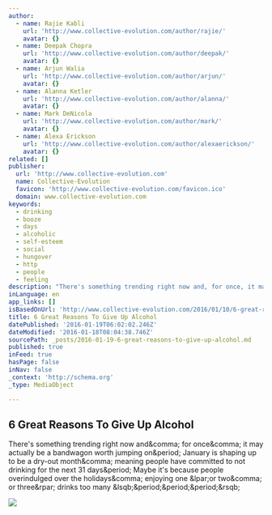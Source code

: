 ```yaml
---
author:
  - name: Rajie Kabli
    url: 'http://www.collective-evolution.com/author/rajie/'
    avatar: {}
  - name: Deepak Chopra
    url: 'http://www.collective-evolution.com/author/deepak/'
    avatar: {}
  - name: Arjun Walia
    url: 'http://www.collective-evolution.com/author/arjun/'
    avatar: {}
  - name: Alanna Ketler
    url: 'http://www.collective-evolution.com/author/alanna/'
    avatar: {}
  - name: Mark DeNicola
    url: 'http://www.collective-evolution.com/author/mark/'
    avatar: {}
  - name: Alexa Erickson
    url: 'http://www.collective-evolution.com/author/alexaerickson/'
    avatar: {}
related: []
publisher:
  url: 'http://www.collective-evolution.com'
  name: Collective-Evolution
  favicon: 'http://www.collective-evolution.com/favicon.ico'
  domain: www.collective-evolution.com
keywords:
  - drinking
  - booze
  - days
  - alcoholic
  - self-esteem
  - social
  - hungover
  - http
  - people
  - feeling
description: "There's something trending right now and, for once, it may actually be a bandwagon worth jumping on. January is shaping up to be a dry-out month, meaning people have committed to not drinking for the next 31 days. Maybe it's because people overindulged over the holidays, enjoying one (or two, or three) drinks too many [...]"
inLanguage: en
app_links: []
isBasedOnUrl: 'http://www.collective-evolution.com/2016/01/10/6-great-reasons-to-give-up-alcohol/'
title: 6 Great Reasons To Give Up Alcohol
datePublished: '2016-01-19T06:02:02.246Z'
dateModified: '2016-01-18T08:04:38.746Z'
sourcePath: _posts/2016-01-19-6-great-reasons-to-give-up-alcohol.md
published: true
inFeed: true
hasPage: false
inNav: false
_context: 'http://schema.org'
_type: MediaObject

---
```

<article style=""><h1>6 Great Reasons To Give Up Alcohol</h1><p>There's something trending right now and&amp;comma; for once&amp;comma; it may actually be a bandwagon worth jumping on&amp;period; January is shaping up to be a dry-out month&amp;comma; meaning people have committed to not drinking for the next 31 days&amp;period; Maybe it's because people overindulged over the holidays&amp;comma; enjoying one &amp;lpar;or two&amp;comma; or three&amp;rpar; drinks too many &amp;lsqb;&amp;period;&amp;period;&amp;period;&amp;rsqb;</p><img src="http://cdn1.collective-evolution.com/assets/uploads/2016/01/drinking1-1024x681.jpg" /></article>